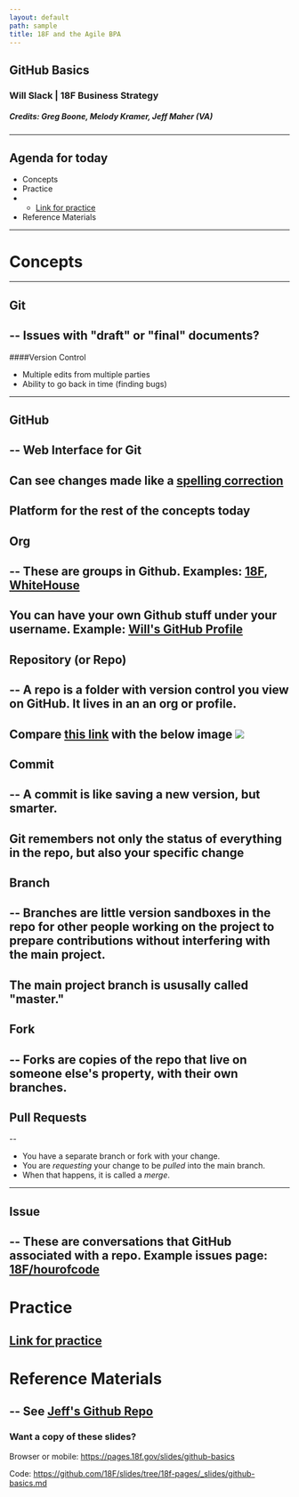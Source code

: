 ```yaml
---
layout: default
path: sample
title: 18F and the Agile BPA
---
```

## GitHub Basics
### Will Slack | 18F Business Strategy
##### Credits: Greg Boone, Melody Kramer, Jeff Maher (VA)
---
## Agenda for today
* Concepts
* Practice
* * [Link for practice](https://pages.18f.gov/hourofcode/)
* Reference Materials
---
# Concepts
---
## Git
--
Issues with "draft" or "final" documents?
--
####Version Control

* Multiple edits from multiple parties
* Ability to go back in time (finding bugs)
---
## GitHub
--
Web Interface for Git
--
Can see changes made like a [spelling correction](https://github.com/18F/18f.gsa.gov/commit/2df683fe1ef04f89ee77672d85ec35a11fec96d3)
--
Platform for the rest of the concepts today
---
## Org
--
These are groups in Github. Examples: [18F](github.com/18F), [WhiteHouse](github.com/whitehouse)
--
You can have your own Github stuff under your username. Example: [Will's GitHub Profile](https://github.com/wslack?tab=repositories)
---
## Repository (or Repo)
--
A repo is a folder with version control you view on GitHub. It lives in an an org or profile.
--
Compare [this link](https://github.com/18F/18f.gsa.gov) with the below image
![](https://18f.gsa.gov/assets/blog/github-tutorial/w_screenshot2.png)
---
## Commit
--
A commit is like saving a new version, but smarter.
--
Git remembers not only the status of everything in the repo, but also your specific change
---
## Branch
--
Branches are little version sandboxes in the repo for other people working on the project to prepare contributions without interfering with the main project.
--
The main project branch is ususally called "master."
---
## Fork
--
Forks are copies of the repo that live on someone else's property, with their own branches.
---
## Pull Requests
--
* You have a separate branch or fork with your change.
* You are *requesting* your change to be *pulled* into the main branch.
* When that happens, it is called a *merge*.
---
## Issue
--
These are conversations that GitHub associated with a repo.
Example issues page: [18F/hourofcode](https://github.com/18F/hourofcode/issues)
---
# Practice
[Link for practice](https://pages.18f.gov/hourofcode/)
---
# Reference Materials
--
See [Jeff's Github Repo](https://github.com/plusjeff/github-trainings#reference-materials)
---
### Want a copy of these slides?

Browser or mobile:
https://pages.18f.gov/slides/github-basics

Code:
https://github.com/18F/slides/tree/18f-pages/_slides/github-basics.md


